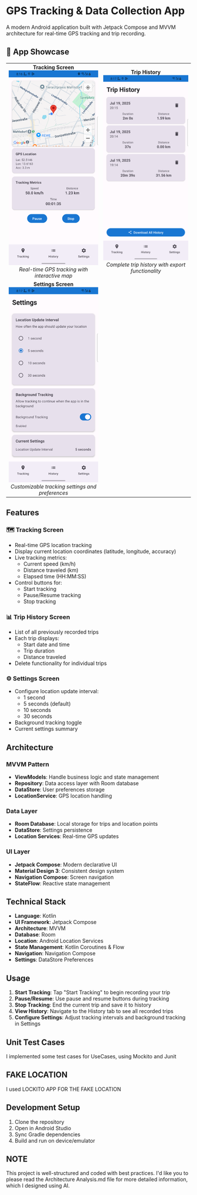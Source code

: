 # GPS Tracking & Data Collection App

A modern Android application built with Jetpack Compose and MVVM architecture for real-time GPS tracking and trip recording.

## 📱 App Showcase

<table align="center">
  <tr>
    <td align="center">
      <div><strong>Tracking Screen</strong></div>
      <img src="media/TrackingScreen.png" width="300" alt="GPS Tracking Screen with Map and Real-time Location" />
      <br/>
      <em>Real-time GPS tracking with interactive map</em>
    </td>
    <td align="center">
      <div><strong>Trip History</strong></div>
      <img src="media/HistoryScreen.png" width="300" alt="Trip History Screen with List of Recorded Trips" />
      <br/>
      <em>Complete trip history with export functionality</em>
    </td>
  </tr>
  <tr>
    <td align="center">
      <div><strong>Settings Screen</strong></div>
      <img src="media/Settings.png" width="300" alt="Settings Screen with Configuration Options" />
      <br/>
      <em>Customizable tracking settings and preferences</em>
    </td>
    
  </tr>
</table>

## Features

### 🗺️ Tracking Screen
- Real-time GPS location tracking
- Display current location coordinates (latitude, longitude, accuracy)
- Live tracking metrics:
  - Current speed (km/h)
  - Distance traveled (km)
  - Elapsed time (HH:MM:SS)
- Control buttons for:
  - Start tracking
  - Pause/Resume tracking
  - Stop tracking

### 📊 Trip History Screen
- List of all previously recorded trips
- Each trip displays:
  - Start date and time
  - Trip duration
  - Distance traveled
- Delete functionality for individual trips

### ⚙️ Settings Screen
- Configure location update interval:
  - 1 second
  - 5 seconds (default)
  - 10 seconds
  - 30 seconds
- Background tracking toggle
- Current settings summary

## Architecture

### MVVM Pattern
- **ViewModels**: Handle business logic and state management
- **Repository**: Data access layer with Room database
- **DataStore**: User preferences storage
- **LocationService**: GPS location handling

### Data Layer
- **Room Database**: Local storage for trips and location points
- **DataStore**: Settings persistence
- **Location Services**: Real-time GPS updates

### UI Layer
- **Jetpack Compose**: Modern declarative UI
- **Material Design 3**: Consistent design system
- **Navigation Compose**: Screen navigation
- **StateFlow**: Reactive state management

## Technical Stack

- **Language**: Kotlin
- **UI Framework**: Jetpack Compose
- **Architecture**: MVVM
- **Database**: Room
- **Location**: Android Location Services
- **State Management**: Kotlin Coroutines & Flow
- **Navigation**: Navigation Compose
- **Settings**: DataStore Preferences

## Usage

1. **Start Tracking**: Tap "Start Tracking" to begin recording your trip
2. **Pause/Resume**: Use pause and resume buttons during tracking
3. **Stop Tracking**: End the current trip and save it to history
4. **View History**: Navigate to the History tab to see all recorded trips
5. **Configure Settings**: Adjust tracking intervals and background tracking in Settings

## Unit Test Cases
I implemented some test cases for UseCases, using Mockito and Junit

## FAKE LOCATION
I used LOCKITO APP FOR THE FAKE LOCATION

## Development Setup

1. Clone the repository
2. Open in Android Studio
3. Sync Gradle dependencies
4. Build and run on device/emulator

## NOTE

This project is well-structured and coded with best practices.
I'd like you to please read the Architecture Analysis.md file for more detailed information, which I designed using AI. 
